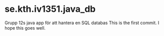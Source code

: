 # se.kth.iv1351.java_db
Grupp 12s java app för att hantera en SQL databas
This is the first commit. I hope this goes well.
